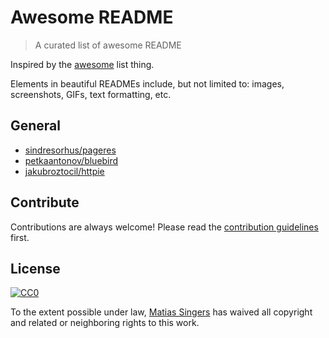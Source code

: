 # Awesome README
> A curated list of awesome README

Inspired by the [awesome](https://github.com/sindresorhus/awesome) list thing.

Elements in beautiful READMEs include, but not limited to: images, screenshots, GIFs, text formatting, etc.

## General
- [sindresorhus/pageres](https://github.com/sindresorhus/pageres)
- [petkaantonov/bluebird](https://github.com/petkaantonov/bluebird)
- [jakubroztocil/httpie](https://github.com/jakubroztocil/httpie)


## Contribute

Contributions are always welcome!
Please read the [contribution guidelines](contributing.md) first.


## License

[![CC0](http://i.creativecommons.org/p/zero/1.0/88x31.png)](http://creativecommons.org/publicdomain/zero/1.0/)

To the extent possible under law, [Matias Singers](http://mts.io) has waived all copyright and related or neighboring rights to this work.